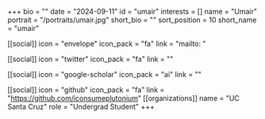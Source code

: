 +++
bio = "" 
date = "2024-09-11" 
id = "umair" 
interests = [] 
name = "Umair" 
portrait = "/portraits/umair.jpg" 
short_bio = "" 
sort_position = 10
 short_name = "umair" 

[[social]] 
    icon = "envelope" 
    icon_pack = "fa" 
    link = "mailto: "

 [[social]] 
    icon = "twitter" 
    icon_pack = "fa" 
    link = "" 

[[social]] 
    icon = "google-scholar" 
    icon_pack = "ai" 
    link = "" 

[[social]] 
    icon = "github" 
    icon_pack = "fa" 
    link = "https://github.com/iconsumeplutonium" 
[[organizations]] 
     name = "UC Santa Cruz" 
      role = "Undergrad Student" 
+++

